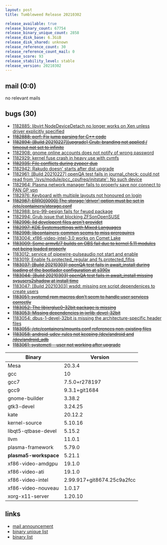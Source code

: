 ```yaml
---
layout: post
title: Tumbleweed Release 20210302

release_available: true
release_binary_count: 67754
release_binary_unique_count: 2858
release_disk_base: 6.3GiB
release_disk_shared: unknown
release_reference_count: 30
release_reference_count_mail: 0
release_score: 93
release_stability_level: stable
release_version: 20210302
---
```


## mail (0:0)

no relevant mails

## bugs (30)

<!--more-->

- [1182885: libvirt NodeDeviceDetach no longer works on Xen unless driver explicitly specified](https://bugzilla.opensuse.org/show_bug.cgi?id=1182885)
- ~~[1182888: perf: Fix jump parsing for C++ code](https://bugzilla.opensuse.org/show_bug.cgi?id=1182888)~~
- ~~[1182894: \[Build 20210227\]\[upgrade\] Grub: branding not applied / timeout not set to infinite](https://bugzilla.opensuse.org/show_bug.cgi?id=1182894)~~
- [1182908: gnome online accounts does not notify of wrong password](https://bugzilla.opensuse.org/show_bug.cgi?id=1182908)
- [1182929: kernel fuse crash in heavy use with cvmfs](https://bugzilla.opensuse.org/show_bug.cgi?id=1182929)
- ~~[1182935: File conflicts during zypper dup](https://bugzilla.opensuse.org/show_bug.cgi?id=1182935)~~
- [1182942: Rakudo doesn' starts after dist upgrade](https://bugzilla.opensuse.org/show_bug.cgi?id=1182942)
- [1182961: \[Build 20210227\] openQA test fails in journal_check: could not read from '/sys/module/pcc_cpufreq/initstate': No such device](https://bugzilla.opensuse.org/show_bug.cgi?id=1182961)
- [1182964: Plasma network manager fails to properly save nor connect to PAN GP vpn](https://bugzilla.opensuse.org/show_bug.cgi?id=1182964)
- [1182976: Keyboard with multiple layouts not honoured on login](https://bugzilla.opensuse.org/show_bug.cgi?id=1182976)
- ~~[1182987: ERRO\[0000\] The storage 'driver' option must be set in /etc/containers/storage.conf](https://bugzilla.opensuse.org/show_bug.cgi?id=1182987)~~
- [1182988: brp-99-pesign fails for fwupd package](https://bugzilla.opensuse.org/show_bug.cgi?id=1182988)
- [1182994: Grub issue that blocking ZFSonOpenSUSE](https://bugzilla.opensuse.org/show_bug.cgi?id=1182994)
- ~~[1182996: lld developent files aren't providet](https://bugzilla.opensuse.org/show_bug.cgi?id=1182996)~~
- ~~[1182997: KDE Systemsettings with Mixed Languages](https://bugzilla.opensuse.org/show_bug.cgi?id=1182997)~~
- ~~[1182998: libcontainers-common seems to miss prerequires](https://bugzilla.opensuse.org/show_bug.cgi?id=1182998)~~
- [1183004: xf86-video-intel-3.0 works on Comet Lake](https://bugzilla.opensuse.org/show_bug.cgi?id=1183004)
- ~~[1183009: Some armv6/7 builds on OBS fail due to kernel 5.11 modules not being loaded properly](https://bugzilla.opensuse.org/show_bug.cgi?id=1183009)~~
- [1183012: service of pipewire-pulseaudio not start and enable](https://bugzilla.opensuse.org/show_bug.cgi?id=1183012)
- [1183019: Enable fs.protected_regular and fs.protected_fifos](https://bugzilla.opensuse.org/show_bug.cgi?id=1183019)
- ~~[1183037: \[Build 20210303\] openQA test fails in await_install during loading of the bootlader configuration at s390x](https://bugzilla.opensuse.org/show_bug.cgi?id=1183037)~~
- ~~[1183044: \[Build 20210303\] openQA test fails in await_install missing sysusers2shadow at install time](https://bugzilla.opensuse.org/show_bug.cgi?id=1183044)~~
- [1183047: \[Build 20210303\] wsdd: missing pre script dependenices to create users](https://bugzilla.opensuse.org/show_bug.cgi?id=1183047)
- ~~[1183051: systemd rpm macros don't seem to handle user services correctly](https://bugzilla.opensuse.org/show_bug.cgi?id=1183051)~~
- ~~[1183052: The libjxrglue0-32bit package is missing](https://bugzilla.opensuse.org/show_bug.cgi?id=1183052)~~
- ~~[1183053: Missing dependencies in jxrlib-devel-32bit](https://bugzilla.opensuse.org/show_bug.cgi?id=1183053)~~
- [1183054: dbus-1-devel-32bit is missing the architecture-specific header files](https://bugzilla.opensuse.org/show_bug.cgi?id=1183054)
- ~~[1183055: /etc/containers/mounts.conf references non-existing files](https://bugzilla.opensuse.org/show_bug.cgi?id=1183055)~~
- ~~[1183058: android-udev-rules not keeping /dev/android and /dev/android_adb](https://bugzilla.opensuse.org/show_bug.cgi?id=1183058)~~
- ~~[1183061: systemctl --user not working after upgrade](https://bugzilla.opensuse.org/show_bug.cgi?id=1183061)~~

Binary | Version
--- | ---
Mesa | 20.3.4
gcc | 10
gcc7 | 7.5.0+r278197
gcc9 | 9.3.1+git1684
gnome-builder | 3.38.2
gtk3-devel | 3.24.25
kate | 20.12.2
kernel-source | 5.10.16
libqt5-qtbase-devel | 5.15.2
llvm | 11.0.1
plasma-framework | 5.79.0
**plasma5-workspace** | 5.21.1
xf86-video-amdgpu | 19.1.0
xf86-video-ati | 19.1.0
xf86-video-intel | 2.99.917+git8674.25c9a2fcc
xf86-video-nouveau | 1.0.17
xorg-x11-server | 1.20.10

## links

- [mail announcement](https://github.com/boombatower/tumbleweed-review/issues/10)
- [binary unique list](http://download.opensuse.org/history/20210302/rpm.unique.list)
- [binary list](http://download.opensuse.org/history/20210302/rpm.list)
